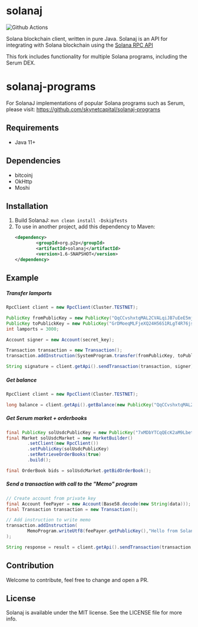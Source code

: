 # solanaj

![Github Actions](https://github.com/skynetcapital/solanaj/actions/workflows/maven.yml/badge.svg)

Solana blockchain client, written in pure Java.
Solanaj is an API for integrating with Solana blockchain using the [Solana RPC API](https://docs.solana.com/apps/jsonrpc-api)

This fork includes functionality for multiple Solana programs, including the Serum DEX.

# solanaj-programs
For SolanaJ implementations of popular Solana programs such as Serum, please visit: https://github.com/skynetcapital/solanaj-programs

## Requirements
- Java 11+

## Dependencies
- bitcoinj
- OkHttp
- Moshi

## Installation
1. Build SolanaJ:
   `mvn clean install -DskipTests`
2. To use in another project, add this dependency to Maven:
    ```xml
    <dependency>
            <groupId>org.p2p</groupId>
            <artifactId>solanaj</artifactId>
            <version>1.6-SNAPSHOT</version>
    </dependency>
    ```

## Example
##### Transfer lamports

```java
RpcClient client = new RpcClient(Cluster.TESTNET);

PublicKey fromPublicKey = new PublicKey("QqCCvshxtqMAL2CVALqiJB7uEeE5mjSPsseQdDzsRUo");
PublicKey toPublickKey = new PublicKey("GrDMoeqMLFjeXQ24H56S1RLgT4R76jsuWCd6SvXyGPQ5");
int lamports = 3000;

Account signer = new Account(secret_key);

Transaction transaction = new Transaction();
transaction.addInstruction(SystemProgram.transfer(fromPublicKey, toPublickKey, lamports));

String signature = client.getApi().sendTransaction(transaction, signer);
```

##### Get balance

```java
RpcClient client = new RpcClient(Cluster.TESTNET);

long balance = client.getApi().getBalance(new PublicKey("QqCCvshxtqMAL2CVALqiJB7uEeE5mjSPsseQdDzsRUo"));
```

##### Get Serum market + orderbooks
```java
final PublicKey solUsdcPublicKey = new PublicKey("7xMDbYTCqQEcK2aM9LbetGtNFJpzKdfXzLL5juaLh4GJ");
final Market solUsdcMarket = new MarketBuilder()
        .setClient(new RpcClient())
        .setPublicKey(solUsdcPublicKey)
        .setRetrieveOrderBooks(true)
        .build();

final OrderBook bids = solUsdcMarket.getBidOrderBook();
```

##### Send a transaction with call to the "Memo" program
```java
// Create account from private key
final Account feePayer = new Account(Base58.decode(new String(data)));
final Transaction transaction = new Transaction();

// Add instruction to write memo
transaction.addInstruction(
        MemoProgram.writeUtf8(feePayer.getPublicKey(),"Hello from SolanaJ :)")
);

String response = result = client.getApi().sendTransaction(transaction, feePayer);
```

## Contribution

Welcome to contribute, feel free to change and open a PR.


## License

Solanaj is available under the MIT license. See the LICENSE file for more info.
